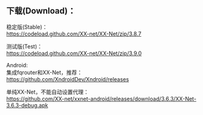 
## 下载(Download)：
稳定版(Stable)：  
https://codeload.github.com/XX-net/XX-Net/zip/3.8.7


测试版(Test)：  
https://codeload.github.com/XX-net/XX-Net/zip/3.9.0


Android:  
集成fqrouter和XX-Net，推荐：  
https://github.com/XndroidDev/Xndroid/releases

单纯XX-Net，不能自动设置代理：    
https://github.com/XX-net/xxnet-android/releases/download/3.6.3/XX-Net-3.6.3-debug.apk
